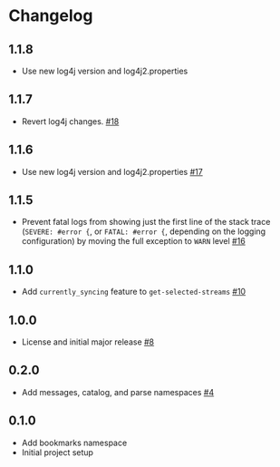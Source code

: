 # Changelog

## 1.1.8
  * Use new log4j version and log4j2.properties

## 1.1.7
  * Revert log4j changes. [#18](https://github.com/singer-io/singer-clojure/pull/18)

## 1.1.6
  * Use new log4j version and log4j2.properties [#17](https://github.com/singer-io/singer-clojure/pull/17)

## 1.1.5
  * Prevent fatal logs from showing just the first line of the stack trace (`SEVERE: #error {`, or `FATAL: #error {`, depending on the logging configuration) by moving the full exception to `WARN` level [#16](https://github.com/singer-io/singer-clojure/pull/16)

## 1.1.0
  * Add `currently_syncing` feature to `get-selected-streams` [#10](https://github.com/singer-io/singer-clojure/pull/10)

## 1.0.0
  * License and initial major release [#8](https://github.com/singer-io/singer-clojure/pull/8)

## 0.2.0
  * Add messages, catalog, and parse namespaces [#4](https://github.com/singer-io/singer-clojure/pull/4)

## 0.1.0
  * Add bookmarks namespace
  * Initial project setup
